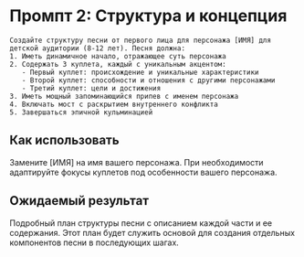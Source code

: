 # Промпт 2: Структура и концепция

```
Создайте структуру песни от первого лица для персонажа [ИМЯ] для детской аудитории (8-12 лет). Песня должна:
1. Иметь динамичное начало, отражающее суть персонажа
2. Содержать 3 куплета, каждый с уникальным акцентом:
   - Первый куплет: происхождение и уникальные характеристики
   - Второй куплет: способности и отношения с другими персонажами
   - Третий куплет: цели и достижения
3. Иметь мощный запоминающийся припев с именем персонажа
4. Включать мост с раскрытием внутреннего конфликта
5. Завершаться эпичной кульминацией
```

## Как использовать

Замените [ИМЯ] на имя вашего персонажа. При необходимости адаптируйте фокусы куплетов под особенности вашего персонажа.

## Ожидаемый результат

Подробный план структуры песни с описанием каждой части и ее содержания. Этот план будет служить основой для создания отдельных компонентов песни в последующих шагах.